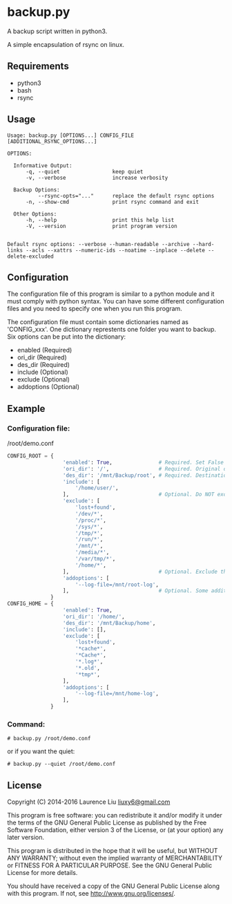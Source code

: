 # backup.py

A backup script written in python3.

A simple encapsulation of rsync on linux.

## Requirements

* python3
* bash
* rsync

## Usage

    Usage: backup.py [OPTIONS...] CONFIG_FILE [ADDITIONAL_RSYNC_OPTIONS...]

    OPTIONS:

      Informative Output:
          -q, --quiet                 keep quiet
          -v, --verbose               increase verbosity

      Backup Options:
              --rsync-opts="..."      replace the default rsync options
          -n, --show-cmd              print rsync command and exit

      Other Options:
          -h, --help                  print this help list
          -V, --version               print program version


    Default rsync options: --verbose --human-readable --archive --hard-links --acls --xattrs --numeric-ids --noatime --inplace --delete --delete-excluded

## Configuration

The configuration file of this program is similar to a python module and it must comply with python syntax. You can have some different configuration files and you need to specify one when you run this program.

The configuration file must contain some dictionaries named as 'CONFIG_xxx'. One dictionary represtents one folder you want to backup. Six options can be put into the dictionary:

* enabled    (Required)
* ori_dir    (Required)
* des_dir    (Required)
* include    (Optional)
* exclude    (Optional)
* addoptions (Optional)

## Example

### Configuration file:

/root/demo.conf

```python
CONFIG_ROOT = {
                  'enabled': True,               # Required. Set False if you don't want to backup this folder
                  'ori_dir': '/',                # Required. Original directory
                  'des_dir': '/mnt/Backup/root', # Required. Destination directory
                  'include': [
                      '/home/user/',
                  ],                             # Optional. Do NOT exclude these files
                  'exclude': [
                      'lost+found',
                      '/dev/*',
                      '/proc/*',
                      '/sys/*',
                      '/tmp/*',
                      '/run/*',
                      '/mnt/*',
                      '/media/*',
                      '/var/tmp/*',
                      '/home/*',
                  ],                             # Optional. Exclude these files
                  'addoptions': [
                      '--log-file=/mnt/root-log',
                  ],                             # Optional. Some additional options for rsync
              }
CONFIG_HOME = {
                  'enabled': True,
                  'ori_dir': '/home/',
                  'des_dir': '/mnt/Backup/home',
                  'include': [],
                  'exclude': [
                      'lost+found',
                      '*cache*',
                      '*Cache*',
                      '*.log*',
                      '*.old',
                      '*tmp*',
                  ],
                  'addoptions': [
                      '--log-file=/mnt/home-log',
                  ],
              }
```

### Command:

    # backup.py /root/demo.conf

or if you want the quiet:

    # backup.py --quiet /root/demo.conf

## License

Copyright (C) 2014-2016  Laurence Liu <liuxy6@gmail.com>

This program is free software: you can redistribute it and/or modify it under the terms of the GNU General Public License as published by the Free Software Foundation, either version 3 of the License, or (at your option) any later version.

This program is distributed in the hope that it will be useful, but WITHOUT ANY WARRANTY; without even the implied warranty of MERCHANTABILITY or FITNESS FOR A PARTICULAR PURPOSE.  See the GNU General Public License for more details.

You should have received a copy of the GNU General Public License along with this program.  If not, see <http://www.gnu.org/licenses/>.
